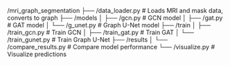 /mri_graph_segmentation
├── /data_loader.py        # Loads MRI and mask data, converts to graph
├── /models
│   ├── /gcn.py            # GCN model
│   ├── /gat.py            # GAT model
│   └── /g_unet.py         # Graph U-Net model
├── /train
│   ├── /train_gcn.py      # Train GCN
│   ├── /train_gat.py      # Train GAT
│   └── /train_gunet.py    # Train Graph U-Net
├── /results
│   └── /compare_results.py # Compare model performance
└── /visualize.py          # Visualize predictions